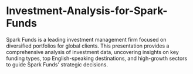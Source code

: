 # Investment-Analysis-for-Spark-Funds
Spark Funds is a leading investment management firm focused on diversified portfolios for global clients. This presentation provides a comprehensive analysis of investment data, uncovering insights on key funding types, top English-speaking destinations, and high-growth sectors to guide Spark Funds' strategic decisions.
